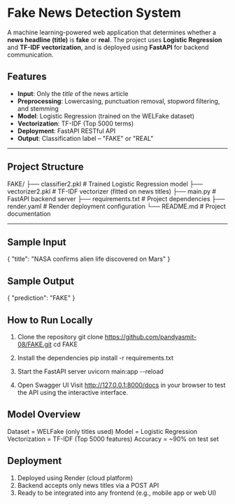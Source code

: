 #  Fake News Detection System

A machine learning-powered web application that determines whether a **news headline (title)** is **fake** or **real**. The project uses **Logistic Regression** and **TF-IDF vectorization**, and is deployed using **FastAPI** for backend communication.

##  Features

- **Input**: Only the *title* of the news article
- **Preprocessing**: Lowercasing, punctuation removal, stopword filtering, and stemming
- **Model**: Logistic Regression (trained on the WELFake dataset)
- **Vectorization**: TF-IDF (Top 5000 terms)
- **Deployment**: FastAPI RESTful API
- **Output**: Classification label – "FAKE" or "REAL"

---

##  Project Structure

FAKE/
├── classifier2.pkl # Trained Logistic Regression model
├── vectorizer2.pkl # TF-IDF vectorizer (fitted on news titles)
├── main.py # FastAPI backend server
├── requirements.txt # Project dependencies
├── render.yaml # Render deployment configuration
└── README.md # Project documentation


---

## Sample Input 

{
  "title": "NASA confirms alien life discovered on Mars"
}

## Sample Output
{
  "prediction": "FAKE"
}


## How to Run Locally

1) Clone the repository
git clone https://github.com/pandyasmit-08/FAKE.git
cd FAKE

2) Install the dependencies
pip install -r requirements.txt

3) Start the FastAPI server
uvicorn main:app --reload

4) Open Swagger UI
Visit http://127.0.0.1:8000/docs in your browser to test the API using the interactive interface.


## Model Overview
Dataset	= WELFake (only titles used)
Model	= Logistic Regression
Vectorization =	TF-IDF (Top 5000 features)
Accuracy = ~90% on test set


## Deployment
1) Deployed using Render (cloud platform)
2) Backend accepts only news titles via a POST API
3) Ready to be integrated into any frontend (e.g., mobile app or web UI)

